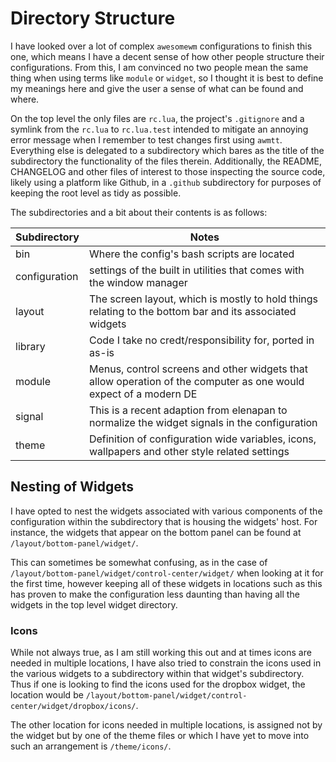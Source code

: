 # Directory Structure 

I have looked over a lot of complex `awesomewm` configurations to finish this one, which means I have a decent sense of how other people structure their configurations. From this, I am convinced no two people mean the same thing when using terms like `module` or `widget`, so I thought it is best to define my meanings here and give the user a sense of what can be found and where. 

On the top level the only files are `rc.lua`, the project's `.gitignore` and a symlink from the `rc.lua` to `rc.lua.test` intended to mitigate an annoying error message when I remember to test changes first using `awmtt`. Everything else is delegated to a subdirectory which bares as the title of the subdirectory the functionality of the files therein. Additionally, the README, CHANGELOG and other files of interest to those inspecting the source code, likely using a platform like Github, in a `.github` subdirectory for purposes of keeping the root level as tidy as possible. 

The subdirectories and a bit about their contents is as follows:

| Subdirectory  | Notes                                                                                                            |
| ------------- | ---------------------------------------------------------------------------------------------------------------- |
| bin           | Where the config's bash scripts are located                                                                      |
| configuration | settings of the built in utilities that comes with the window manager                                            |
| layout        | The screen layout, which is mostly to hold things relating to the bottom bar and its associated widgets          |
| library       | Code I take no credt/responsibility for, ported in as-is                                                         |
| module        | Menus, control screens and other widgets that allow operation of the computer as one would expect of a modern DE |
| signal        | This is a recent adaption from elenapan to normalize the widget signals in the configuration                     |
| theme         | Definition of configuration wide variables, icons, wallpapers and other style related settings                   |


## Nesting of Widgets

I have opted to nest the widgets associated with various components of the configuration within the subdirectory that is housing the widgets' host. For instance, the widgets that appear on the bottom panel can be found at `/layout/bottom-panel/widget/`. 

This can sometimes be somewhat confusing, as in the case of `/layout/bottom-panel/widget/control-center/widget/` when looking at it for the first time, however keeping all of these widgets in locations such as this has proven to make the configuration less daunting than having all the widgets in the top level widget directory. 

### Icons

While not always true, as I am still working this out and at times icons are needed in multiple locations, I have also tried to constrain the icons used in the various widgets to a subdirectory within that widget's subdirectory. Thus if one is looking to find the icons used for the dropbox widget, the location would be `/layout/bottom-panel/widget/control-center/widget/dropbox/icons/`. 

The other location for icons needed in multiple locations, is assigned not by the widget but by one of the theme files or which I have yet to move into such an arrangement is `/theme/icons/`. 

